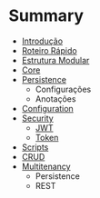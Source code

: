 # Summary

* [Introdução](README.md)
* [Roteiro Rápido](roteiro_rapido.md)
* [Estrutura Modular](estrutura-modular.md)
* [Core](core.md)
* [Persistence](persistence.md)
   * Configurações
   * Anotações
* [Configuration](configuration.md)
* [Security](security.md)
   * [JWT](jwt.md)
   * [Token](token.md)
* [Scripts](scripts.md)
* [CRUD](crud.md)
* [Multitenancy](multitenancy.md)
   * Persistence
   * REST

